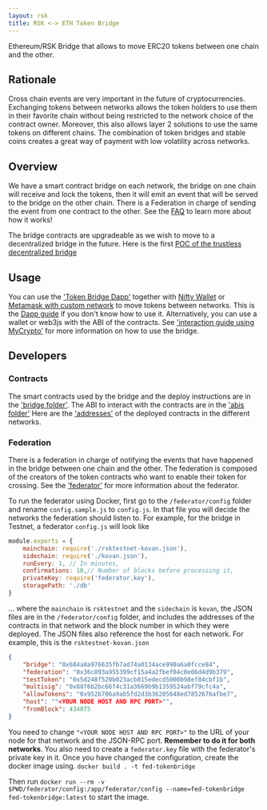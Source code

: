 ```yaml
---
layout: rsk
title: RSK <-> ETH Token Bridge
---
```


Ethereum/RSK Bridge that allows to move ERC20 tokens between one chain and the other.

## Rationale

Cross chain events are very important in the future of cryptocurrencies. Exchanging tokens between networks allows the token holders to use them in their favorite chain without being restricted to the network choice of the contract owner. Moreover, this also allows layer 2 solutions to use the same tokens on different chains. The combination of token bridges and stable coins creates a great way of payment with low volatility across networks.

## Overview

We have a smart contract bridge on each network, the bridge on one chain will receive and lock the tokens, then it will emit an event that will be served to the bridge on the other chain. There is a Federation in charge of sending the event from one contract to the other.
See the [FAQ](/tools/tokenbridge/faq/) to learn more about how it works!

The bridge contracts are upgradeable as we wish to move to a decentralized bridge in the future. Here is the first
[POC of the trustless decentralized bridge](https://github.com/rsksmart/tokenbridge/releases/tag/decentralized-poc-v0.1)

## Usage

You can use the ['Token Bridge Dapp'](https://tokenbridge.rsk.co/) together with [Nifty Wallet](https://chrome.google.com/webstore/detail/nifty-wallet/jbdaocneiiinmjbjlgalhcelgbejmnid) or [Metamask with custom network](https://github.com/rsksmart/rskj/wiki/Configure-Metamask-to-connect-with-RSK) to move tokens between networks. This is the [Dapp guide](/tools/tokenbridge/dappguide/) if you don't know how to use it.
Alternatively, you can use a wallet or web3js with the ABI of the contracts. See ['interaction guide using MyCrypto'](/tools/tokenbridge/usingmycrypto/) for more information on how to use the bridge.


## Developers

### Contracts

The smart contracts used by the bridge and the deploy instructions are in the ['bridge folder'](/tools/tokenbridge/bridge/).
The ABI to interact with the contracts are in the ['abis folder'](https://github.com/rsksmart/tokenbridge/tree/master/abis)
Here are the ['addresses'](/tools/tokenbridge/contractaddresses/) of the deployed contracts in the different networks.

### Federation

There is a federation in charge of notifying the events that have happened in the bridge between one chain and the other. The federation is composed of the creators of the token contracts who want to enable their token for crossing.
See the ['federator'](/tools/tokenbridge/federator/) for more information about the federator.

To run the federator using Docker, first go to the `/federator/config` folder and rename `config.sample.js` to `config.js`. In that file you will decide the networks the federation should listen to. For example, for the bridge in Testnet, a federator `config.js` will look like

```javascript
module.exports = {
    mainchain: require('./rsktestnet-kovan.json'),
    sidechain: require('./kovan.json'),
    runEvery: 1, // In minutes,
    confirmations: 10,// Number of blocks before processing it,
    privateKey: require('federator.key'),
    storagePath: './db'
}
```

&hellip; where the `mainchain` is `rsktestnet` and the `sidechain` is `kovan`, the JSON files are in the `/federator/config` folder, and includes the addresses of the contracts in that network and the block number in which they were deployed.
The JSON files also reference the host for each network. For example, this is the `rsktestnet-kovan.json`

```json
{
    "bridge": "0x684a8a976635fb7ad74a0134ace990a6a0fcce84",
    "federation": "0x36c893a955399cf15a4a2fbef04c0e06d4d9b379",
    "testToken": "0x5d248f520b023acb815edecd5000b98ef84cbf1b",
    "multisig": "0x88f6b2bc66f4c31a3669b9b1359524abf79cfc4a",
    "allowTokens": "0x952b706a9ab5fd2d3b36205648ed7852676afbe7",
    "host": ""<YOUR NODE HOST AND RPC PORT>"",
    "fromBlock": 434075
}
```

You need to change `"<YOUR NODE HOST AND RPC PORT>"` to the URL of your node for that network and the JSON-RPC port. **Remember to do it for both networks**.
You also need to create a `federator.key` file with the federator's private key in it.
Once you have changed the configuration, create the docker image using.
`docker build . -t fed-tokenbridge`

Then run `docker run --rm -v $PWD/federator/config:/app/federator/config --name=fed-tokenbridge fed-tokenbridge:latest` to start the image.
